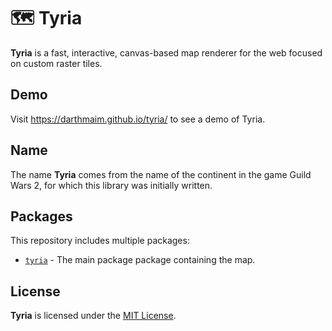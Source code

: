 # 🗺️ Tyria
**Tyria** is a fast, interactive, canvas-based map renderer for the web focused on custom raster tiles.


## Demo

Visit https://darthmaim.github.io/tyria/ to see a demo of Tyria.


## Name

The name **Tyria** comes from the name of the continent in the game Guild Wars 2, for which this library was initially written.


## Packages

This repository includes multiple packages:

- [`tyria`](./packages/tyria) - The main package package containing the map.


## License
**Tyria** is licensed under the [MIT License](LICENSE).

